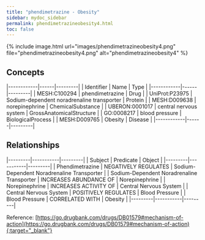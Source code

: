 ```yaml
---
title: "phendimetrazine - Obesity"
sidebar: mydoc_sidebar
permalink: phendimetrazineobesity4.html
toc: false 
---
```


{% include image.html url="images/phendimetrazineobesity4.png" file="phendimetrazineobesity4.png" alt="phendimetrazineobesity4" %}

## Concepts

|------------|------|---------|
| Identifier | Name | Type    |
|------------|------|---------|
| MESH:C100294 | phendimetrazine | Drug |
| UniProt:P23975 | Sodium-dependent noradrenaline transporter | Protein |
| MESH:D009638 | norepinephrine | ChemicalSubstance |
| UBERON:0001017 | central nervous system | GrossAnatomicalStructure |
| GO:0008217 | blood pressure | BiologicalProcess |
| MESH:D009765 | Obesity | Disease |
|------------|------|---------|

## Relationships

|---------|-----------|---------|
| Subject | Predicate | Object  |
|---------|-----------|---------|
| Phendimetrazine | NEGATIVELY REGULATES | Sodium-Dependent Noradrenaline Transporter |
| Sodium-Dependent Noradrenaline Transporter | INCREASES ABUNDANCE OF | Norepinephrine |
| Norepinephrine | INCREASES ACTIVITY OF | Central Nervous System |
| Central Nervous System | POSITIVELY REGULATES | Blood Pressure |
| Blood Pressure | CORRELATED WITH | Obesity |
|---------|-----------|---------|

Reference: [https://go.drugbank.com/drugs/DB01579#mechanism-of-action](https://go.drugbank.com/drugs/DB01579#mechanism-of-action){:target="_blank"}